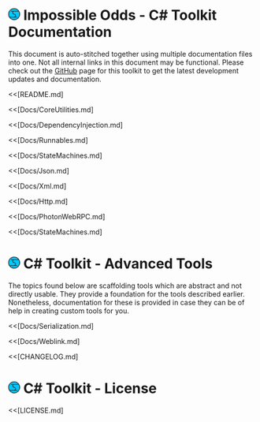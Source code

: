 # ![Impossible Odds Logo][Logo] Impossible Odds - C# Toolkit Documentation

This document is auto-stitched together using multiple documentation files into one. Not all internal links in this document may be functional. Please check out the [GitHub][GitHubLink] page for this toolkit to get the latest development updates and documentation.

<!--BREAK-->

<<[README.md]
<!--BREAK-->

<<[Docs/CoreUtilities.md]
<!--BREAK-->

<<[Docs/DependencyInjection.md]
<!--BREAK-->

<<[Docs/Runnables.md]
<!--BREAK-->

<<[Docs/StateMachines.md]
<!--BREAK-->

<<[Docs/Json.md]
<!--BREAK-->

<<[Docs/Xml.md]
<!--BREAK-->

<<[Docs/Http.md]
<!--BREAK-->

<<[Docs/PhotonWebRPC.md]
<!--BREAK-->

<<[Docs/StateMachines.md]
<!--BREAK-->

# ![Impossible Odds Logo][Logo] C# Toolkit - Advanced Tools

The topics found below are scaffolding tools which are abstract and not directly usable. They provide a foundation for the tools described earlier. Nonetheless, documentation for these is provided in case they can be of help in creating custom tools for you.

<<[Docs/Serialization.md]
<!--BREAK-->

<<[Docs/Weblink.md]
<!--BREAK-->

<<[CHANGELOG.md]
<!--BREAK-->

# ![Impossible Odds Logo][Logo] C# Toolkit - License

<<[LICENSE.md]
<!--BREAK-->

[GitHubLink]: https://github.com/juniordiscart/ImpossibleOdds-Toolkit
[Logo]: ./Docs/Images/ImpossibleOddsLogo.png

